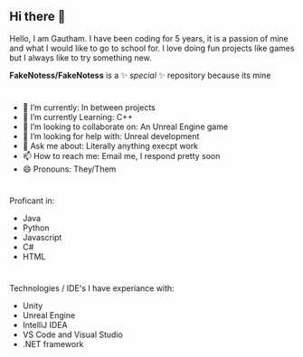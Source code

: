 ## Hi there 👋


Hello, I am Gautham. I have been coding for 5 years, it is a passion of mine and what I would like to go to school for. I love doing fun projects like games but I always like to try something new.

**FakeNotess/FakeNotess** is a ✨ _special_ ✨ repository because its mine
#
- 🔭 I’m currently: In between projects
- 🌱 I’m currently Learning: C++
- 👯 I’m looking to collaborate on: An Unreal Engine game
- 🤔 I’m looking for help with: Unreal development
- 💬 Ask me about: Literally anything execpt work
- 📫 How to reach me: Email me, I respond pretty soon
- 😄 Pronouns: They/Them
#
Proficant in:
- Java
- Python
- Javascript
- C#
- HTML
#
Technologies / IDE's I have experiance with:
- Unity
- Unreal Engine
- IntelliJ IDEA
- VS Code and Visual Studio
- .NET framework